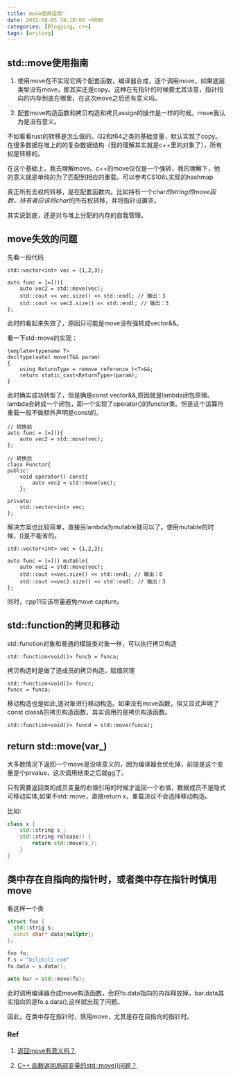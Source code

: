 ```yaml
---
title: move使用指南"
date: 2022-08-05 14:10:00 +0800
categories: [Blogging, c++]
tags: [writing]
---
```


## std::move使用指南

1. 使用move在不实现它两个配套函数，编译器合成，逐个调用move，如果底层类型没有move，那其实还是copy。这种在有指针的时候要尤其注意，指针指向的内存到底在哪里，在这次move之后还有意义吗。

2. 配套move构造函数和拷贝构造和拷贝assign的操作是一样的时候。move我认为是没有意义。

不如看看rust的转移是怎么做的。i32和f64之类的基础变量，默认实现了copy。在很多数据在堆上的的复杂数据结构（我的理解其实就是c++里的对象了），所有权是转移的。

在这个基础上，我去理解move。c++的move仅仅是一个强转，我的理解下，他的意义就是单纯的为了匹配到相应的重载。可以参考CS106L实现的hashmap

真正所有去权的转移，是在配套函数内。比如持有一个char*的string的move函数，持有者应该将char*的所有权转移，并将指针设置空。

其实说到底，还是对与堆上分配的内存的自我管理。

## move失效的问题

先看一段代码

```
std::vector<int> vec = {1,2,3};

auto func = [=](){
    auto vec2 = std::move(vec);
    std::cout << vec.size() << std::endl; // 输出：3
    std::cout << vec2.size() << std::endl; // 输出：3
};
```
此时的看起来失效了，原因只可能是move没有强转成vector<int>&&。

看一下std::move的实现：


```
template<typename T>
decltype(auto) move(T&& param)
{
    using ReturnType = remove_reference_t<T>&&;
    return static_cast<ReturnType>(param);
}
```

此时确实成功转型了，但是确是const vector<int>&&,原因就是lambda闭包原理。lambda会转成一个闭包，即一个实现了operator()的functor类。但是这个运算符重载一般不做额外声明是const的。
```
// 转换前
auto func = [=](){
    auto vec2 = std::move(vec);
};

// 转换后
class Functor{
public:
    void operator() const{
        auto vec2 = std::move(vec);
    };

private:
    std::vector<int> vec;
};
```
解决方案也比较简单，直接另lambda为mutable就可以了。使用mutable的时候，()是不能省的。
```
std::vector<int> vec = {1,2,3};

auto func = [=]() mutable{
    auto vec2 = std::move(vec);
    std::cout <<vec.size() << std::endl; // 输出：0
    std::cout <<vec2.size() << std::endl; // 输出：3
};
```
同时，cpp11应该尽量避免move capture。

## std::function的拷贝和移动

std::function对象和普通的模版类对象一样，可以执行拷贝构造

```
std::function<void()> funcb = funca;
```
拷贝构造时是做了逐成员的拷贝构造。赋值同理
```
std::function<void()> funcc;
funcc = funca;
```

移动构造也是如此,逐对象进行移动构造。如果没有move函数，但又显式声明了const class&的拷贝构造函数，其实调用的是拷贝构造函数。
```
std::function<void()> funcd = std::move(funca);
```

## return std::move(var_)

大多数情况下返回一个move是没啥意义的，因为编译器会优化掉，前提是这个变量是个prvalue，这次调用结束之后就gg了。

只有需要返回类的成员变量的右值引用的时候才返回一个右值，数据成员不是隐式可移动实体,如果不std::move，直接return x，重载决议不会选择移动构造。

比如:

```cpp
class x {
    std::string s_;
    std::string release() {
        return std::move(s_);
    }
}
```

## 类中存在自指向的指针时，或者类中存在指针时慎用move

看这样一个类

```cpp
struct foo {
  std::strig s;
  const char* data{nullptr};
};

foo fo;
f.s = "bilibili.com"
fo.data = s.data();

auto bar = std::move(fo);
```

此时调用编译器合成move构造函数，会将fo.data指向的内存释放掉，bar.data其实指向的是fo.s.data(),这样就出现了问题。

因此，在类中存在指针时，慎用move，尤其是存在自指向的指针时。

### Ref

1. [返回move有意义吗？](https://zhuanlan.zhihu.com/p/654113232)

2. [C++ 函数返回局部变量的std::move()问题？](https://www.zhihu.com/question/57048704)
